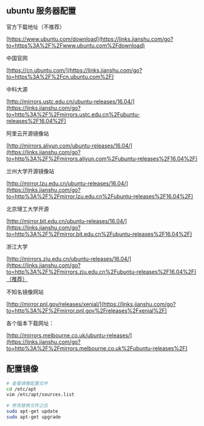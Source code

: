 ## ubuntu 服务器配置

官方下载地址（不推荐）

[https://www.ubuntu.com/download](https://links.jianshu.com/go?to=https%3A%2F%2Fwww.ubuntu.com%2Fdownload)

中国官网

[https://cn.ubuntu.com/](https://links.jianshu.com/go?to=https%3A%2F%2Fcn.ubuntu.com%2F)

中科大源

[http://mirrors.ustc.edu.cn/ubuntu-releases/16.04/](https://links.jianshu.com/go?to=http%3A%2F%2Fmirrors.ustc.edu.cn%2Fubuntu-releases%2F16.04%2F)

阿里云开源镜像站

[http://mirrors.aliyun.com/ubuntu-releases/16.04/](https://links.jianshu.com/go?to=http%3A%2F%2Fmirrors.aliyun.com%2Fubuntu-releases%2F16.04%2F)

兰州大学开源镜像站

[http://mirror.lzu.edu.cn/ubuntu-releases/16.04/](https://links.jianshu.com/go?to=http%3A%2F%2Fmirror.lzu.edu.cn%2Fubuntu-releases%2F16.04%2F)

北京理工大学开源

[http://mirror.bit.edu.cn/ubuntu-releases/16.04/](https://links.jianshu.com/go?to=http%3A%2F%2Fmirror.bit.edu.cn%2Fubuntu-releases%2F16.04%2F)

浙江大学

[http://mirrors.zju.edu.cn/ubuntu-releases/16.04/](https://links.jianshu.com/go?to=http%3A%2F%2Fmirrors.zju.edu.cn%2Fubuntu-releases%2F16.04%2F)（推荐）

不知名镜像网站

[http://mirror.pnl.gov/releases/xenial/](https://links.jianshu.com/go?to=http%3A%2F%2Fmirror.pnl.gov%2Freleases%2Fxenial%2F)

各个版本下载网址：

[http://mirrors.melbourne.co.uk/ubuntu-releases/](https://links.jianshu.com/go?to=http%3A%2F%2Fmirrors.melbourne.co.uk%2Fubuntu-releases%2F)

## 配置镜像

```bash
# 查看镜像配置文件
cd /etc/apt
vim /etc/apt/sources.list

# 修改替换文件之后
sudo apt-get update
sudo apt-get upgrade
```

